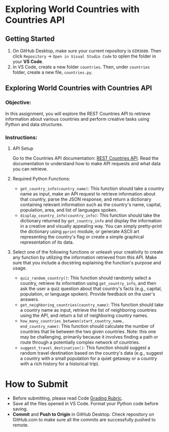 # Exploring World Countries with Countries API

## Getting Started

1. On GitHub Desktop, make sure your current repository is `OIM3600`. Then click `Repository` -> `Open in Visual Studio Code` to oplen the folder in your **VS Code**.
2. In VS Code, create a new folder `countries`. Then, under `countries` folder, create a new file, `countries.py`.

## Exploring World Countries with Countries API

### **Objective:**

In this assignment, you will explore the REST Countries API to retrieve information about various countries and perform creative tasks using Python and data structures.

### Instructions:

1. API Setup
    
    Go to the Countries API documentation: [REST Countries API](https://restcountries.com/). Read the documentation to understand how to make API requests and what data you can retrieve.

2. Required Python Functions: 

   - `get_country_info(country_name)`: This function should take a country name as input, make an API request to retrieve information about that country, parse the JSON response, and return a dictionary containing relevant information such as the country's name, capital, population, area, and list of languages spoken.
   - `display_country_info(country_info)`: This function should take the dictionary returned by `get_country_info` and display the information in a creative and visually appealing way. You can simply pretty-print the dictionary using `pprint` module, or generate ASCII art representing the country's flag or create a simple graphical representation of its data.

3. Select one of the following functions or unleash your creativity to create any function by utilizing the information retrieved from this API. Make sure that you include a docstring explaining the function's purpose and usage.
   
   - `quiz_random_country()`: This function should randomly select a country, retrieve its information using `get_country_info`, and then ask the user a quiz question about that country's facts (e.g., capital, population, or language spoken). Provide feedback on the user's answers.
   - `get_neighboring_countries(country_name)`: This function should take a country name as input, retrieve the list of neighboring countries using the API, and return a list of neighboring country names.
   - `how_many_countries_between(start_country_name, end_country_name)`: This function should calculate the number of countries that lie between the two given countries. Note: this one may be challenging, primarily because it involves finding a path or route through a potentially complex network of countries.
   - `suggest_travel_destination()`: This function should suggest a random travel destination based on the country's data (e.g., suggest a country with a small population for a quiet getaway or a country with a rich history for a historical trip).



# How to Submit

- Before submitting, please read Code [Grading Rubric](https://github.com/OIM3600/resources/blob/main/code_grading_rubric.md).
- Save all the files opened in VS Code. Format your Python code before saving.
- **Commit** and **Push to Origin** in GitHub Desktop. Check repository on GitHub.com to make sure all the commits are successfully pushed to remote.